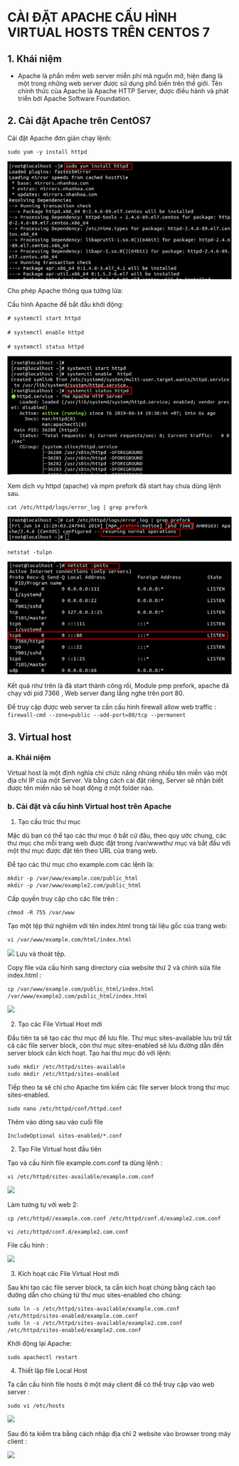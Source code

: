 # CÀI ĐẶT APACHE CẤU HÌNH VIRTUAL HOSTS TRÊN CENTOS 7
## 1. Khái niệm 
- Apache là phần mềm web server miễn phí mã nguồn mở, hiện đang là một trong những web server được sử dụng phổ biến trên thế giới. Tên chính thức của Apache là Apache HTTP Server, được điều hành và phát triển bởi Apache Software Foundation.  
## 2. Cài đặt Apache trên CentOS7
Cài đặt Apache đơn giản chạy lệnh:
```
sudo yum -y install httpd
```

![](../images/2019-06-14_13-52.png)

Cho phép Apache thông qua tường lửa:

Cấu hình Apache để bắt đầu khởi động:
```
# systemctl start httpd

# systemctl enable httpd

# systemctl status httpd
```  
![](../images/2019-06-14_13-58.png)

Xem dịch vụ httpd (apache) và mpm prefork đã start hay chưa dùng lệnh sau.
```
cat /etc/httpd/logs/error_log | grep prefork
```

![](../images/2019-06-14_17-09.png) 

```
netstat -tulpn 
```
![](../images/2019-06-14_17-06.png) 

Kết quả như trên là đã start thành công rồi, Module pmp prefork, apache đã chạy với pid 7366 , Web server đang lắng nghe trên port 80.

Để truy cập được web server ta cần cấu hình firewall allow web traffic : 
 ``` firewall-cmd --zone=public --add-port=80/tcp --permanent ```

## 3. Virtual host 
### a. Khái niệm   

Virtual host là một định nghĩa chỉ chức năng nhúng nhiều tên miền vào một địa chỉ IP của một Server. Và bằng cách cài đặt riêng, Server sẽ nhận biết được tên miền nào sẽ hoạt động ở một folder nào.

### b. Cài đặt và cấu hình Virtual host trên Apache 
1. Tạo cấu trúc thư mục

Mặc dù bạn có thể tạo các thư mục ở bất cứ đâu, theo quy ước chung, các thư mục cho mỗi trang web được đặt trong /var/wwwthư mục và bắt đầu với một thư mục được đặt tên theo URL của trang web.  

Để tạo các thư mục cho example.com các lệnh là:
```
mkdir -p /var/www/example.com/public_html
mkdir -p /var/www/example2.com/public_html
```
Cấp quyền truy cập cho các file trên :
```
chmod -R 755 /var/www  
```
Tạo một tệp thử nghiệm với tên index.html trong tài liệu gốc của trang web:
```
vi /var/www/example.com/html/index.html 
```

![](../images/2019-06-18_09-17.png)
Lưu và thoát tệp.  

Copy file vừa cấu hình sang directory của website thứ 2 và chỉnh sửa file index.html :

```
cp /var/www/example.com/public_html/index.html /var/www/example2.com/public_html/index.html
```  

![](../images/2019-06-18_09-54.png)

2. Tạo các File Virtual Host mới

Đầu tiên ta sẽ tạo các thư mục để lưu file. Thư mục sites-available lưu trữ tất cả các file server block, còn thư mục sites-enabled sẽ lưu đường dẫn đến server block cần kích hoạt. Tạo hai thư mục đó với lệnh:

```
sudo mkdir /etc/httpd/sites-available
sudo mkdir /etc/httpd/sites-enabled
```  
Tiếp theo ta sẽ chỉ cho Apache tìm kiếm các file server block trong thư mục sites-enabled.
```
sudo nano /etc/httpd/conf/httpd.conf
```
Thêm vào dòng sau vào cuối file 
```
IncludeOptional sites-enabled/*.conf
```
2. Tạo File Virtual host đầu tiên

Tạo và cấu hình file example.com.conf ta dùng lệnh :
```
vi /etc/httpd/sites-available/example.com.conf
```

![](../images/2019-06-18_15-00.png) 

Làm tương tự với web 2:
```
cp /etc/httpd//example.com.conf /etc/httpd/conf.d/example2.com.conf 
```
```
vi /etc/httpd/conf.d/example2.com.conf 
```
File cấu hình :

![](../images/2019-06-18_14-59.png)

3. Kích hoạt các File Virtual Host mới

Sau khi tạo các file server block, ta cần kích hoạt chúng bằng cách tạo đường dẫn cho chúng từ thư mục sites-enabled cho chúng: 
```
sudo ln -s /etc/httpd/sites-available/example.com.conf /etc/httpd/sites-enabled/example.com.conf
sudo ln -s /etc/httpd/sites-available/example2.com.conf /etc/httpd/sites-enabled/example2.com.conf
```
Khởi động lại Apache:
```
sudo apachectl restart
```
4. Thiết lập file Local Host  

Ta cần cấu hình file hosts ở một máy client để có thể truy cập vào web server :
```
sudo vi /etc/hosts
```
![](../images/2019-06-18_14-30.png)

Sau đó ta kiểm tra bằng cách nhập địa chỉ 2 website vào browser trong máy client :

![](../images/2019-06-18_14-26.png)

